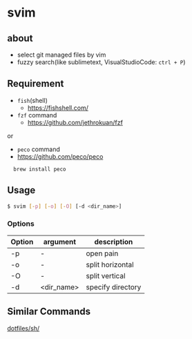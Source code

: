 # svim

## about

- select git managed files by vim
- fuzzy search(like sublimetext, VisualStudioCode: `ctrl + P`)

## Requirement

- `fish`(shell)
  - https://fishshell.com/
- `fzf` command
  - https://github.com/jethrokuan/fzf

or

- `peco` command
 - https://github.com/peco/peco

```
  brew install peco
```



## Usage

```bash
$ svim [-p] [-o] [-O] [-d <dir_name>]

```
### Options

| Option | argument   | description       |
|--------|------------|-------------------|
| -p     | -          | open pain         |
| -o     | -          | split horizontal  |
| -O     | -          | split vertical    |
| -d     | <dir_name> | specify directory |


## Similar Commands
[dotfiles/sh/](https://github.com/msnrhrk/dotfiles/tree/master/sh)
